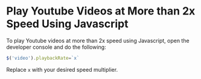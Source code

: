 # Play Youtube Videos at More than 2x Speed Using Javascript

To play Youtube videos at more than 2x speed using Javascript, open the developer console and do the following:

```javascript
$('video').playbackRate=`x` 
```

Replace `x` with your desired speed multiplier.